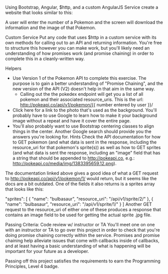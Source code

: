 
Using Bootstrap, Angular, $http, and a custom AngularJS Service create a website that looks similar to this:



A user will enter the number of a Pokemon and the screen will download the information and the image of that Pokemon.

Custom Service
Put any code that uses $http in a custom service with its own methods for calling out to an API and returning information. You're free to structure this however you can make work, but you'll likely need an understanding of how promises work (and promise chaining) in order to complete this in a cleanly-written way.

Helpers
* Use Version 1 of the Pokemon API to complete this exercise. The purpose is to gain a better understanding of "Promise Chaining", and the new version of the API (V2) doesn't help in that aim in the same way.
    * Calling out the the pokedex endpoint will get you a list of all pokemon and their associated resource_uris. This is the url: http://pokeapi.co/api/v1/pokemon/{{ number entered by user }}/
* Click here for a link to the photo that's used as the background. You'll probably have to use Google to learn how to make it your background image without a repeat and have it cover the entire page.
* You'll also probably want to use Bootstrap centering classes to align things in the center. Another Google search should provide you the answers you're looking for.
Hints
Check the API documentation for how to GET pokemon (and what data is sent in the response, including the resource_uri for that pokemon's sprite(s)) as well as how to GET sprites (and what data is sent the response, including an "image" field that has a string that should be appended to http://pokeapi.co, e.g.: http://pokeapi.co/media/img/1383395659.12.png).

The documentation linked above gives a good idea of what a GET request to http://pokeapi.co/api/v1/pokemon/1/ would return, but it seems like the docs are a bit outdated. One of the fields it also returns is a sprites array that looks like this:

"sprites": [
        {
            "name": "bulbasaur",
            "resource_uri": "/api/v1/sprite/2/"
        },
        {
            "name": "bulbasaur",
            "resource_uri": "/api/v1/sprite/1/"
        }
    ]
Another GET request to the resource_uri of either one of these produces a response that contains an image field to be used for getting the actual sprite .jpg file.

Passing Criteria: Code review w/ instructor or TA
You'll meet one on one with an instructor or TA to go over this project in order to check that you're doing promise chaining correctly within the service. Promises and promise chaining help alleviate issues that come with callbacks inside of callbacks, and at least having a basic understanding of what is happening will be important for your future as a developer.

Passing off this project satisfies the requirements to earn the Programming Principles, Level 4 badge.

